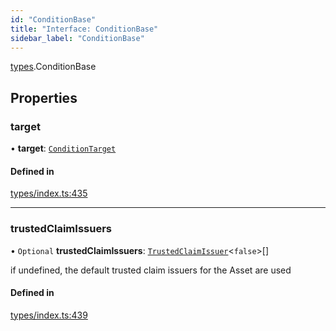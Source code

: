 ```yaml
---
id: "ConditionBase"
title: "Interface: ConditionBase"
sidebar_label: "ConditionBase"
---
```


[types](../../../modules/Types/Types.md).ConditionBase

## Properties

### target

• **target**: [`ConditionTarget`](../../../enums/Types/ConditionTarget/ConditionTarget.md)

#### Defined in

[types/index.ts:435](https://github.com/PolymeshAssociation/polymesh-sdk/blob/2c78f6c34/src/types/index.ts#L435)

___

### trustedClaimIssuers

• `Optional` **trustedClaimIssuers**: [`TrustedClaimIssuer`](../TrustedClaimIssuer/TrustedClaimIssuer.md)\<``false``\>[]

if undefined, the default trusted claim issuers for the Asset are used

#### Defined in

[types/index.ts:439](https://github.com/PolymeshAssociation/polymesh-sdk/blob/2c78f6c34/src/types/index.ts#L439)
